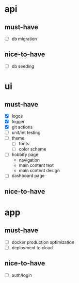 # api
## must-have
- [ ] db migration
## nice-to-have
- [ ] db seeding

# ui
## must-have
- [x] logos
- [x] logger
- [x] git actions
- [ ] unit/int testing
- [ ] theme
  - [ ] fonts
  - [ ] color scheme
- [ ] hobbify page
  - navigation
  - main content text
  - main content design
- [ ] dashboard page
## nice-to-have

# app
## must-have
- [ ] docker production optimization
- [ ] deployment to cloud
## nice-to-have
- [ ] auth/login
